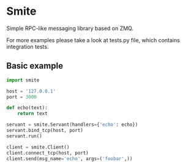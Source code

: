 Smite
=====

Simple RPC-like messaging library based on ZMQ.

For more examples please take a look at tests.py file, which contains integration tests.

Basic example
-------------

```python
import smite

host = '127.0.0.1'
port = 3000

def echo(text):
    return text

servant = smite.Servant(handlers={'echo': echo})
servant.bind_tcp(host, port)
servant.run()

client = smite.Client()
client.connect_tcp(host, port)
client.send(msg_name='echo', args=('foobar',))

```
